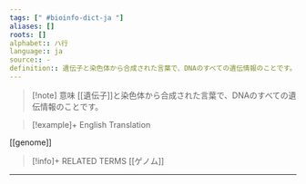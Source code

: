 ```yaml
---
tags: [" #bioinfo-dict-ja "]
aliases: []
roots: []
alphabet:: ハ行
language:: ja
source:: -
definition:: 遺伝子と染色体から合成された言葉で、DNAのすべての遺伝情報のことです。
---
```

>[!note] 意味
>[[遺伝子]]と染色体から合成された言葉で、DNAのすべての遺伝情報のことです。
>

>[!example]+ English Translation
> 
[[genome]] 

>[!info]+ RELATED TERMS
> [[ゲノム]]

---